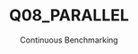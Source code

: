 ---
layout: docu
title: Q08_PARALLEL
subtitle: Continuous Benchmarking
selected: Tpch Sf1 Parallel
expanded: Benchmarking
benchmark: /individual_results/Q08_PARALLEL.html
---